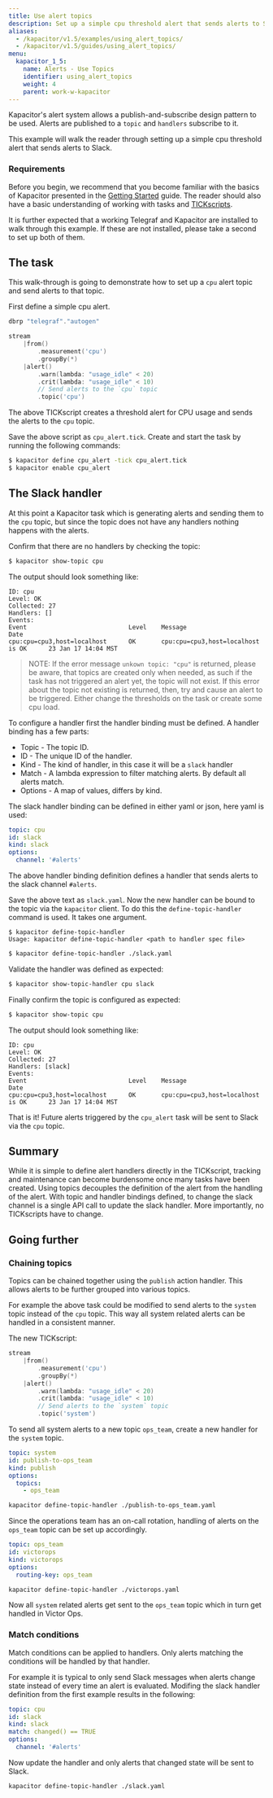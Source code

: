 ```yaml
---
title: Use alert topics
description: Set up a simple cpu threshold alert that sends alerts to Slack.
aliases:
  - /kapacitor/v1.5/examples/using_alert_topics/
  - /kapacitor/v1.5/guides/using_alert_topics/
menu:
  kapacitor_1_5:
    name: Alerts - Use Topics
    identifier: using_alert_topics
    weight: 4
    parent: work-w-kapacitor
---
```


Kapacitor's alert system allows a publish-and-subscribe design pattern to be used.
Alerts are published to a `topic` and `handlers` subscribe to it.

This example will walk the reader through setting up a simple cpu threshold alert that sends alerts to Slack.

### Requirements

Before you begin, we recommend that you become familiar with the basics of Kapacitor
presented in the [Getting Started](/kapacitor/v1.5/introduction/getting-started/)
guide. The reader should also have a basic understanding of working with tasks
and [TICKscripts](/kapacitor/v1.5/tick/introduction/).

It is further expected that a working Telegraf and Kapacitor are installed to
walk through this example. If these are not installed, please take a second to
set up both of them.

## The task

This walk-through is going to demonstrate how to set up a `cpu` alert topic and send alerts to that topic.

First define a simple cpu alert.

```go
dbrp "telegraf"."autogen"

stream
    |from()
        .measurement('cpu')
        .groupBy(*)
    |alert()
        .warn(lambda: "usage_idle" < 20)
        .crit(lambda: "usage_idle" < 10)
        // Send alerts to the `cpu` topic
        .topic('cpu')
```

The above TICKscript creates a threshold alert for CPU usage and sends the alerts to the `cpu` topic.

Save the above script as `cpu_alert.tick`.
Create and start the task by running the following commands:

```sh
$ kapacitor define cpu_alert -tick cpu_alert.tick
$ kapacitor enable cpu_alert
```

## The Slack handler

At this point a Kapacitor task which is generating alerts and sending them to
the `cpu` topic, but since the topic does not have any handlers nothing happens
with the alerts.

Confirm that there are no handlers by checking the topic:

```sh
$ kapacitor show-topic cpu
```

The output should look something like:

```
ID: cpu
Level: OK
Collected: 27
Handlers: []
Events:
Event                            Level    Message                                Date
cpu:cpu=cpu3,host=localhost      OK       cpu:cpu=cpu3,host=localhost is OK      23 Jan 17 14:04 MST
```

>NOTE: If the error message `unkown topic: "cpu"` is returned, please be aware,
that topics are created only when needed, as such if the task has not triggered an alert yet, the topic will not exist.
If this error about the topic not existing is returned, then, try and cause an alert to be triggered.
Either change the thresholds on the task or create some cpu load.

<!-- fixes defect 1003-->

To configure a handler first the handler binding must be defined.
A handler binding has a few parts:

* Topic - The topic ID.
* ID - The unique ID of the handler.
* Kind - The kind of handler, in this case it will be a `slack` handler
* Match - A lambda expression to filter matching alerts. By default all alerts match.
* Options - A map of values, differs by kind.

The slack handler binding can be defined in either yaml or json, here yaml is used:

```yaml
topic: cpu
id: slack
kind: slack
options:
  channel: '#alerts'
```

The above handler binding definition defines a handler that sends alerts to the slack channel `#alerts`.

Save the above text as `slack.yaml`.
Now the new handler can be bound to the topic via the `kapacitor` client.
To do this the `define-topic-handler` command is used.  It takes one argument.

```
$ kapacitor define-topic-handler
Usage: kapacitor define-topic-handler <path to handler spec file>
```

```sh
$ kapacitor define-topic-handler ./slack.yaml
```

Validate the handler was defined as expected:

```sh
$ kapacitor show-topic-handler cpu slack
```

Finally confirm the topic is configured as expected:

```sh
$ kapacitor show-topic cpu
```

The output should look something like:

```
ID: cpu
Level: OK
Collected: 27
Handlers: [slack]
Events:
Event                            Level    Message                                Date
cpu:cpu=cpu3,host=localhost      OK       cpu:cpu=cpu3,host=localhost is OK      23 Jan 17 14:04 MST
```

That is it!  Future alerts triggered by the `cpu_alert` task will be sent to Slack via the `cpu` topic.

## Summary

While it is simple to define alert handlers directly in the TICKscript, tracking and maintenance can become burdensome once many tasks have been created.
Using topics decouples the definition of the alert from the handling of the alert.
With topic and handler bindings defined, to change the slack channel is a single API call to update the slack handler. More importantly, no TICKscripts have to change.

## Going further

### Chaining topics

Topics can be chained together using the `publish` action handler.
This allows alerts to be further grouped into various topics.

For example the above task could be modified to send alerts to the `system` topic instead of the `cpu` topic.
This way all system related alerts can be handled in a consistent manner.

The new TICKscript:

```go
stream
    |from()
        .measurement('cpu')
        .groupBy(*)
    |alert()
        .warn(lambda: "usage_idle" < 20)
        .crit(lambda: "usage_idle" < 10)
        // Send alerts to the `system` topic
        .topic('system')
```

To send all system alerts to a new topic `ops_team`, create a new handler for the `system` topic.

```yaml
topic: system
id: publish-to-ops_team
kind: publish
options:
  topics:
    - ops_team
```

```sh
kapacitor define-topic-handler ./publish-to-ops_team.yaml
```

Since the operations team has an on-call rotation, handling of alerts on the `ops_team` topic can be set up accordingly.


```yaml
topic: ops_team
id: victorops
kind: victorops
options:
  routing-key: ops_team
```

```sh
kapacitor define-topic-handler ./victorops.yaml
```

Now all `system` related alerts get sent to the `ops_team` topic which in turn get handled in Victor Ops.

### Match conditions

Match conditions can be applied to handlers.
Only alerts matching the conditions will be handled by that handler.

For example it is typical to only send Slack messages when alerts change state instead of every time an alert is evaluated.
Modifing the slack handler definition from the first example results in the following:

```yaml
topic: cpu
id: slack
kind: slack
match: changed() == TRUE
options:
  channel: '#alerts'
```


Now update the handler and only alerts that changed state will be sent to Slack.

```
kapacitor define-topic-handler ./slack.yaml
```
